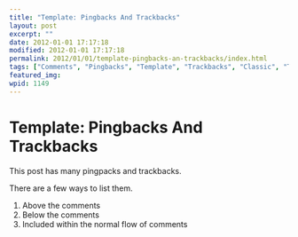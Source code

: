 ```yaml
---
title: "Template: Pingbacks And Trackbacks"
layout: post
excerpt: ""
date: 2012-01-01 17:17:18
modified: 2012-01-01 17:17:18
permalink: 2012/01/01/template-pingbacks-an-trackbacks/index.html
tags: ["Comments", "Pingbacks", "Template", "Trackbacks", "Classic", "Template", "Uncategorized"]
featured_img: 
wpid: 1149
---
```


# Template: Pingbacks And Trackbacks

This post has many pingpacks and trackbacks.

There are a few ways to list them.

1. Above the comments
2. Below the comments
3. Included within the normal flow of comments
